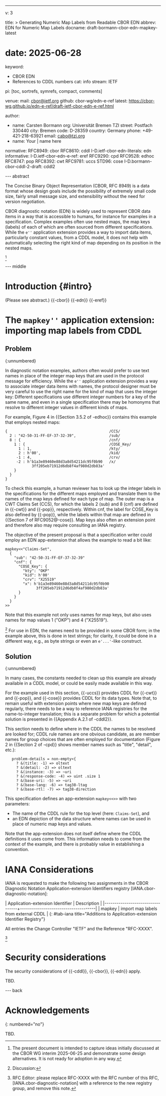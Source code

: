 ---
v: 3

title: >
  Generating Numeric Map Labels from Readable CBOR EDN
abbrev: EDN for Numeric Map Labels
docname: draft-bormann-cbor-edn-mapkey-latest
# date: 2025-06-28
keyword:
  - CBOR EDN
  - References to CDDL numbers
cat: info
stream: IETF

pi: [toc, sortrefs, symrefs, compact, comments]

venue:
  mail: cbor@ietf.org
  github: cbor-wg/edn-e-ref
  latest: https://cbor-wg.github.io/edn-e-ref/draft-ietf-cbor-edn-e-ref.html

author:
  - name: Carsten Bormann
    org: Universität Bremen TZI
    street: Postfach 330440
    city: Bremen
    code: D-28359
    country: Germany
    phone: +49-421-218-63921
    email: cabo@tzi.org
  - name: Your | name here

normative:
  RFC8949: cbor
  RFC8610: cddl
  I-D.ietf-cbor-edn-literals: edn
informative:
  I-D.ietf-cbor-edn-e-ref: eref
  RFC9290: cpd
  RFC9528: edhoc
  RFC8747: pop
  RFC8392: cwt
  RFC9781: uccs
  STD96: cose
  I-D.bormann-cbor-cddl-2-draft: cddl2


--- abstract

The Concise Binary Object Representation (CBOR, RFC 8949) is a data
format whose design goals include the possibility of extremely small
code size, fairly small message size, and extensibility without the
need for version negotiation.

CBOR diagnostic notation (EDN) is widely used to represent CBOR data
items in a way that is accessible to humans, for instance for examples
in a specification.
Complex examples often use nested maps, the map keys (labels) of each
of which are often sourced from different specifications.
While the `e''` application extension provides a way to import data items,
particularly constant values, from a CDDL model, it does not help with
automatically selecting the right kind of map depending on its
position in the nested maps.

[^status]: The present document is intended to capture ideas initially
    discussed at the CBOR WG interim 2025-06-25 and demonstrate some
    design alternatives.  It is not ready for adoption in any way.

[^status]

--- middle

Introduction        {#intro}
============

(Please see abstract.)
{{-cbor}} {{-edn}} {{-eref}}

# The `mapkey''` application extension: importing map labels from CDDL

## Problem
{:unnumbered}

In diagnostic notation examples, authors often would prefer to use
text names in place of the integer map keys that are used in the
protocol message for efficiency.
While the `e''` application extension provides a way to associate
integer data items with names, the protocol designer must be very
careful to use the right name for the kind of map that uses the
integer key: Different specifications use different integer numbers
for a key of the same name, and even in a single specification there
may be homonyms that resolve to different integer values in different
kinds of maps.

For example, Figure 4 in {{Section 3.5.2 of -edhoc}} contains this
example that employs nested maps:

~~~ cbor-diag
{                                              /CCS/
  2 : "42-50-31-FF-EF-37-32-39",               /sub/
  8 : {                                        /cnf/
    1 : {                                      /COSE_Key/
      1 : 1,                                   /kty/
      2 : h'00',                               /kid/
     -1 : 4,                                   /crv/
     -2 : h'b1a3e89460e88d3a8d54211dc95f0b90   /x/
            3ff205eb71912d6db8f4af980d2db83a'
    }
  }
}
~~~

To check this example, a human reviewer has to look up the integer
labels in the specifications for the different maps employed and
translate them to the names of the map keys defined for each type of
map.
The outer map is a CWT Claims Set (CCS), for which the labels 2 (sub)
and 8 (cnf) are defined in {{-cwt}} and {{-pop}}, respectively.
Within cnf, the label for COSE_Key is also defined by {{-pop}}, while
the labels within that map are defined in {{Section 7 of RFC9052@-cose}}.
Map keys also often an extension point and therefore also may require
consulting an IANA registry.

The objective of the present proposal is that a specification writer
could employ an EDN app-extension that allows the example to read a
bit like:

~~~ cbor-diag
mapkey<<"Claims-Set",
  {
    "sub": "42-50-31-FF-EF-37-32-39"
    "cnf": {
      "COSE_Key": {
        "kty": "OKP"
        "kid": h'00'
        "crv": "X25519"
        "x": h'b1a3e89460e88d3a8d54211dc95f0b90
              3ff205eb71912d6db8f4af980d2db83a'
      }
    }
  }
>>
~~~

Note that this example not only uses names for map keys, but also uses
names for map values 1 ("OKP") and 4 ("X25519").

[^Discussion]: Discussion:

[^Discussion] For use in EDN, the names need to be provided in some CBOR form; in
the example above, this is done in text strings; for clarity, it could
be done in a different way, e.g., as byte strings or even an
`e'...'`-like construct.

## Solution
{:unnumbered}

In many cases, the constants needed to clean up this example are
already available in a CDDL model, or could be easily made available
in this way.

For the example used in this section, {{-uccs}} provides CDDL for {{-cwt}}
and {{-pop}}, and {{-cose}} provides CDDL for its data types.
Note that, to remain useful with extension points where new map keys
are defined regularly, there needs to be a way to reference
IANA registries for the name-to-integer translation; this is a
separate problem for which a potential solution is presented in
{{Appendix A.2.1 of -cddl2}}.

This section needs to define where in the CDDL the names to be
resolved are looked for; CDDL rule names are one obvious candidate, as
are member names for group choices that are often
employed for documentation (Figure 2 in {{Section 2 of -cpd}} shows
member names such as "title", "detail", etc.):

~~~ cddl
   problem-details = non-empty<{
     ? &(title: -1) => oltext
     ? &(detail: -2) => oltext
     ? &(instance: -3) => ~uri
     ? &(response-code: -4) => uint .size 1
     ? &(base-uri: -5) => ~uri
     ? &(base-lang: -6) => tag38-ltag
     ? &(base-rtl: -7) => tag38-direction
~~~

<!-- {: #fig-cddl title="CDDL model defining the constants for e''"} -->

This specification defines an app-extension `mapkey<<>>` with two parameters:

* The name of the CDDL rule for the top level (here: `Claims-Set`),
  and
* an EDN depiction of the data structure where names can be used in
  place of numeric map keys and values.

Note that the app-extension does not itself define
where the CDDL definitions it uses come from.
This information needs to come from the context of the example, and
there is probably value in establishing a convention.

IANA Considerations
==================

IANA is requested to make the following two assignments in the CBOR
Diagnostic Notation Application-extension Identifiers
registry \[IANA.cbor-diagnostic-notation]:

| Application-extension Identifier | Description                          |
|----------------------------------+--------------------------------------|
| mapkey                           | import map labels from external CDDL |
{: #tab-iana title="Additions to Application-extension Identifier Registry"}

All entries the Change Controller "IETF" and the Reference "RFC-XXXX".

[^to-be-removed]

[^to-be-removed]: RFC Editor: please replace RFC-XXXX with the RFC
    number of this RFC, \[IANA.cbor-diagnostic-notation] with a
    reference to the new registry group, and remove this note.


Security considerations
=======================

The security considerations of {{-cddl}}, {{-cbor}}, {{-edn}} apply.

TBD.

--- back

Acknowledgements
================
{: numbered="no"}

TBD.
